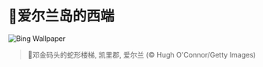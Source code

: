 # 🔖爱尔兰岛的西端

![Bing Wallpaper](https://www.bing.com/th?id=OHR.DunquinIreland_ZH-CN1418844818_1920x1080.jpg&rf=LaDigue_1920x1080.jpg&pid=hp)

> 📝邓金码头的蛇形楼梯, 凯里郡, 爱尔兰 (© Hugh O'Connor/Getty Images)
